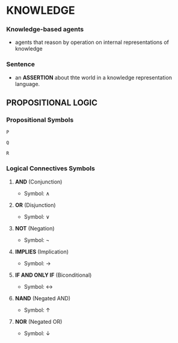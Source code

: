 # KNOWLEDGE

### Knowledge-based agents

- agents that reason by operation on internal representations of knowledge

### Sentence

- an <b>ASSERTION</b> about thte world in a knowledge representation language.

## PROPOSITIONAL LOGIC

### Propositional Symbols

```plaintext
P
```

```plaintext
Q
```

```plaintext
R
```

### Logical Connectives Symbols

1. **AND** (Conjunction)

   - Symbol: ∧

2. **OR** (Disjunction)

   - Symbol: ∨

3. **NOT** (Negation)

   - Symbol: ¬

4. **IMPLIES** (Implication)

   - Symbol: →

5. **IF AND ONLY IF** (Biconditional)

   - Symbol: ↔

6. **NAND** (Negated AND)

   - Symbol: ↑

7. **NOR** (Negated OR)
   - Symbol: ↓
